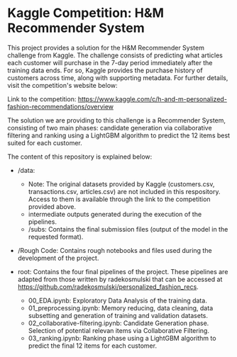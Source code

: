 # Kaggle Competition: H&M Recommender System

This project provides a solution for the H&M Recommender System challenge from Kaggle. The challenge consists of predicting what articles each customer will purchase in the 7-day period immediately after the training data ends. For so, Kaggle provides the purchase history of customers across time, along with supporting metadata. For further details, visit the competition's website below:

Link to the competition: https://www.kaggle.com/c/h-and-m-personalized-fashion-recommendations/overview

The solution we are providing to this challenge is a Recommender System, consisting of two main phases: candidate generation via collaborative filtering and ranking using a LightGBM algorithm to predict the 12 items best suited for each customer.

The content of this repository is explained below:

- /data: 
  -  Note: The original datasets provided by Kaggle (customers.csv, transactions.csv, articles.csv) are not included in this respository. Access to them is available through the link to the competition provided above.
  -  intermediate outputs generated during the execution of the pipelines.
  -  /subs: Contains the final submission files (output of the model in the requested format).
  
-  /Rough Code: Contains rough notebooks and files used during the development of the project.
 
- root: Contains the four final pipelines of the project. These pipelines are adapted from those written by radekosmulski that can be accessed at https://github.com/radekosmulski/personalized_fashion_recs.  
  -  00_EDA.ipynb: Exploratory Data Analysis of the training data.
  -  01_preprocessing.ipynb: Memory reducing, data cleaning, data subsetting and generation of training and validation datasets.
  -  02_collaborative-filtering.ipynb: Candidate Generation phase. Selection of potential relevan items via Collaborative Filtering.
  -  03_ranking.ipynb: Ranking phase using a LightGBM algorithm to predict the final 12 items for each customer.

